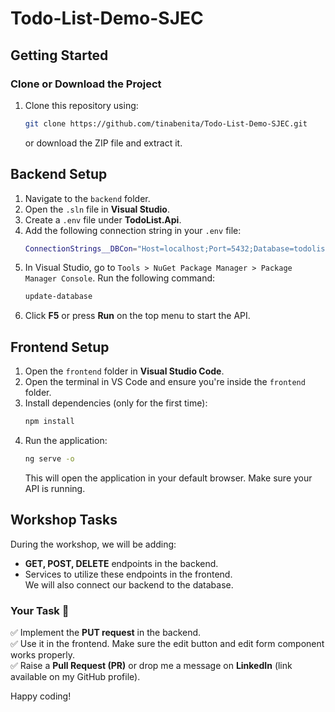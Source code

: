 ﻿# Todo-List-Demo-SJEC 

## Getting Started  

### Clone or Download the Project  
1. Clone this repository using:  
   ```sh
   git clone https://github.com/tinabenita/Todo-List-Demo-SJEC.git
   ```
   or download the ZIP file and extract it.  

## Backend Setup  
1. Navigate to the `backend` folder.  
2. Open the `.sln` file in **Visual Studio**.
3. Create a `.env` file under **TodoList.Api**.
4. Add the following connection string in your `.env` file:
   ```sh
   ConnectionStrings__DBCon="Host=localhost;Port=5432;Database=todolistdemo;Username=postgres;Password=yourPassword"
   ```
5. In Visual Studio, go to `Tools > NuGet Package Manager > Package Manager Console`. Run the following command:
   ```sh
   update-database
   ```
6. Click **F5** or press **Run** on the top menu to start the API.  

## Frontend Setup  
1. Open the `frontend` folder in **Visual Studio Code**.  
2. Open the terminal in VS Code and ensure you're inside the `frontend` folder.  
3. Install dependencies (only for the first time):  
   ```sh
   npm install
   ```
4. Run the application:  
   ```sh
   ng serve -o
   ```
   This will open the application in your default browser. Make sure your API is running. 

## Workshop Tasks  
During the workshop, we will be adding:   
- **GET, POST, DELETE** endpoints in the backend.  
- Services to utilize these endpoints in the frontend.  
We will also connect our backend to the database. 

### Your Task 🚀  
✅ Implement the **PUT request** in the backend.  
✅ Use it in the frontend. Make sure the edit button and edit form component works properly.  
✅ Raise a **Pull Request (PR)** or drop me a message on **LinkedIn** (link available on my GitHub profile).  

Happy coding!   
